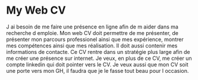 # My Web CV

J ai besoin de me faire une présence en ligne afin de m aider dans ma recherche d emploie. Mon web CV doit permettre de me présenter, de présenter mon parcours professionel ainsi que mes expérience, montrer mes compétences ainsi que mes réalisation. Il doit aussi contenir mes informations de contacte.
Ce CV rentre dans un stratégie plus large afin de me créer une présence sur internet. Je veux, en plus de ce CV, me créer un compte linkedin qui doit pointer vers le CV. Je veux aussi que mon CV soit une porte vers mon GH, il faudra que je le fasse tout beau pour l occasion.

